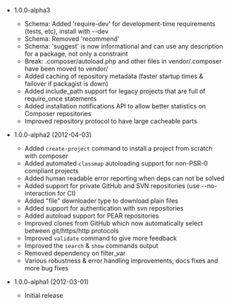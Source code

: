 * 1.0.0-alpha3

  * Schema: Added 'require-dev' for development-time requirements (tests, etc), install with --dev
  * Schema: Removed 'recommend'
  * Schema: 'suggest' is now informational and can use any description for a package, not only a constraint
  * Break: .composer/autoload.php and other files in vendor/.composer have been moved to vendor/
  * Added caching of repository metadata (faster startup times & failover if packagist is down)
  * Added include_path support for legacy projects that are full of require_once statements
  * Added installation notifications API to allow better statistics on Composer repositories
  * Improved repository protocol to have large cacheable parts

* 1.0.0-alpha2 (2012-04-03)

  * Added `create-project` command to install a project from scratch with composer
  * Added automated `classmap` autoloading support for non-PSR-0 compliant projects
  * Added human readable error reporting when deps can not be solved
  * Added support for private GitHub and SVN repositories (use --no-interaction for CI)
  * Added "file" downloader type to download plain files
  * Added support for authentication with svn repositories
  * Added autoload support for PEAR repositories
  * Improved clones from GitHub which now automatically select between git/https/http protocols
  * Improved `validate` command to give more feedback
  * Improved the `search` & `show` commands output
  * Removed dependency on filter_var
  * Various robustness & error handling improvements, docs fixes and more bug fixes

* 1.0.0-alpha1 (2012-03-01)

  * Initial release
